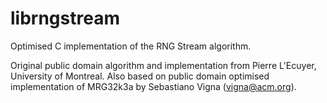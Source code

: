 # librngstream
Optimised C implementation of the RNG Stream algorithm.

Original public domain algorithm and implementation from Pierre L'Ecuyer, University of Montreal.
Also based on public domain optimised implementation of MRG32k3a by Sebastiano Vigna (vigna@acm.org).
